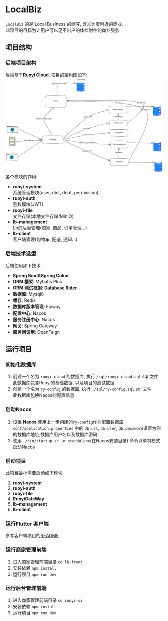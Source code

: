 # LocalBiz
`LocalBiz` 的是 Local Business 的缩写, 含义为着附近的商业.  
此项目的目标为让用户可以足不出户的体检附件的商业服务  

## 项目结构
### 后端项目架构
后端基于[**Ruoyi Cloud**](https://gitee.com/y_project/RuoYi-Cloud), 
项目的架构图如下: 
![后端架构图](./img/lb-architecture.svg)
各个模块的作用: 
* **ruoyi-system**  
系统管理模块(user, dict, dept, permission)
* **ruoyi-auth**  
鉴权模块(JWT)
* **ruoyi-file**  
文件存储(本地文件存储/MinIO)  
* **lb-management**  
Lb的后台管理(商家, 商品, 订单管理...)
* **lb-client**  
客户端管理(购物车, 配送, 通知...)

### 后端技术选型
后端使用如下技术:
* **Spring Boot&Spring Colud**
* **ORM 框架**: Mybatis Plus
* **ORM 测试框架**: [**Database Rider**](https://github.com/database-rider/database-rider)
* **数据库**: Mysql8
* **缓存**: Redis
* **数据库版本管理**: Flyway
* **配置中心**: Nacos
* **服务注册中心**: Nacos
* **网关**: Spring Gateway
* **服务间调用**: OpenFeign

## 运行项目

### 初始化数据库
1. 创建一个名为 `ruoyi-cloud` 的数据库, 执行 `/sql/ruoyi-cloud.sql` sql 文件  
    此数据库包含Ruoyi的基础数据, 以及项目的测试数据
2. 创建一个名为 `ry-config` 的数据库, 执行 `./sql/ry-config.sql` sql 文件  
    此数据库包换Nacos的配置信息

### 启动Nacos
1. 设置 **Nacos** 使用上一步创建的`ry-config`作为配置数据库  
    `conf/application.properties` 中的 `db.url`, `db.user`,
    `db.password`设置为你的数据库地址,数据库用户名以及数据库密码.
2. 使用 `./bin/startup.sh -m standalone`(在Nacos安装目录) 命令以单机模式启动Nacos

### 启动项目
此项目最小需要启动如下模块
1. **ruoyi-system**
2. **ruoyi-auth**
3. **ruoyi-file**  
4. **RuoyiGateWay**
5. **lb-management**  
6. **lb-client**  

### 运行Flutter 客户端
参考客户端项目的[README](https://github.com/qumn/LocalBizFlutter)

### 运行商家管理前端
1. 进入商家管理前端目录 `cd lb-front`
2. 安装依赖 `npm install`
3. 运行项目 `npm run dev`

### 运行后台管理前端
1. 进入商家管理前端目录 `cd ruoyi-ui`
2. 安装依赖 `npm install`
3. 运行项目 `npm run dev`

